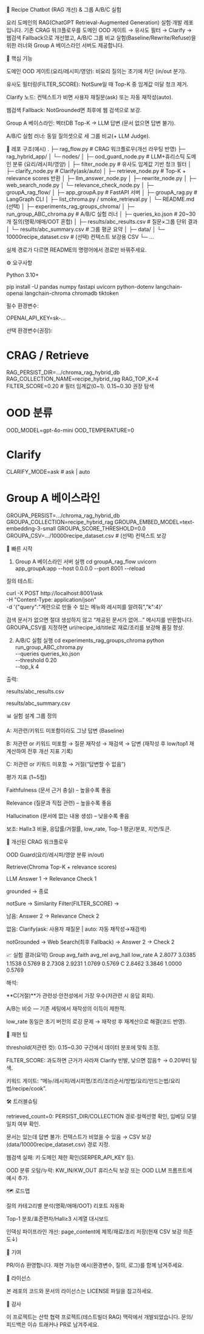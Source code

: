 🍳 Recipe Chatbot (RAG 개선) & 그룹 A/B/C 실험

요리 도메인의 RAG(ChatGPT Retrieval-Augmented Generation) 실험·개발 레포입니다.
기존 CRAG 워크플로우를 도메인 OOD 게이트 → 유사도 필터 → Clarify → 웹검색 Fallback으로 개선했고,
A/B/C 그룹 비교 실험(Baseline/Rewrite/Refuse)을 위한 러너와 Group A 베이스라인 서버도 제공합니다.

📌 핵심 기능

도메인 OOD 게이트(요리/레시피/영양): 비요리 질의는 초기에 차단 (in/out 분기).

유사도 필터링(FILTER_SCORE): NotSure일 때 Top-K 중 임계값 미달 청크 제거.

Clarify 노드: 컨텍스트가 비면 사용자 재질문(ask) 또는 자동 재작성(auto).

웹검색 Fallback: NotGrounded면 최후에 웹 검색으로 보강.

Group A 베이스라인: 벡터DB Top-K → LLM 답변 (문서 없으면 답변 불가).

A/B/C 실험 러너: 동일 질의셋으로 세 그룹 비교(+ LLM Judge).

🧱 레포 구조(예시)
.
├─ rag_flow.py                         # CRAG 워크플로우(개선 라우팅 반영)
├─ rag_hybrid_app/
│  └─ nodes/
│     ├─ ood_guard_node.py            # LLM+휴리스틱 도메인 분류 (요리/레시피/영양)
│     ├─ filter_node.py               # 유사도 임계값 기반 청크 필터
│     ├─ clarify_node.py              # Clarify(ask/auto)
│     ├─ retrieve_node.py             # Top-K + relevance scores 반환
│     ├─ llm_answer_node.py
│     ├─ rewrite_node.py
│     ├─ web_search_node.py
│     └─ relevance_check_node.py
│
├─ groupA_rag_flow/
│  ├─ app_groupA.py                   # FastAPI 서버
│  ├─ groupA_rag.py                   # LangGraph CLI
│  ├─ list_chroma.py / smoke_retrieval.py
│  └─ README.md (선택)
│
├─ experiments_rag_groups_chroma/
│  ├─ run_group_ABC_chroma.py         # A/B/C 실험 러너
│  ├─ queries_ko.json                 # 20~30개 질의(명확/애매/OOT 혼합)
│  ├─ results/abc_results.csv         # 질문×그룹 단위 결과
│  └─ results/abc_summary.csv         # 그룹 평균 요약
│
├─ data/
│  └─ 10000recipe_dataset.csv         # (선택) 컨텍스트 보강용 CSV
└─ ...


실제 경로가 다르면 README의 명령어에서 경로만 바꿔주세요.

⚙️ 요구사항

Python 3.10+

pip install -U pandas numpy fastapi uvicorn python-dotenv langchain-openai langchain-chroma chromadb tiktoken

필수 환경변수:

OPENAI_API_KEY=sk-...


선택 환경변수(권장):

# CRAG / Retrieve
RAG_PERSIST_DIR=.../chroma_rag_hybrid_db
RAG_COLLECTION_NAME=recipe_hybrid_rag
RAG_TOP_K=4
FILTER_SCORE=0.20          # 필터 임계값(0~1). 0.15~0.30 권장 탐색

# OOD 분류
OOD_MODEL=gpt-4o-mini
OOD_TEMPERATURE=0

# Clarify
CLARIFY_MODE=ask           # ask | auto

# Group A 베이스라인
GROUPA_PERSIST=.../chroma_rag_hybrid_db
GROUPA_COLLECTION=recipe_hybrid_rag
GROUPA_EMBED_MODEL=text-embedding-3-small
GROUPA_SCORE_THRESHOLD=0.0
GROUPA_CSV=.../10000recipe_dataset.csv   # (선택) 컨텍스트 보강

🚀 빠른 시작
1) Group A 베이스라인 서버 실행
cd groupA_rag_flow
uvicorn app_groupA:app --host 0.0.0.0 --port 8001 --reload


질의 테스트:

curl -X POST http://localhost:8001/ask \
  -H "Content-Type: application/json" \
  -d '{"query":"계란으로 만들 수 있는 메뉴와 레시피를 알려줘","k":4}'


검색 문서가 없으면 절대 생성하지 않고 “제공된 문서가 없어…” 메시지를 반환합니다.
GROUPA_CSV를 지정하면 url/recipe_id/title로 재료/조리를 보강해 품질 향상.

2) A/B/C 실험 실행
cd experiments_rag_groups_chroma
python run_group_ABC_chroma.py \
  --queries queries_ko.json \
  --threshold 0.20 \
  --top_k 4


출력:

results/abc_results.csv

results/abc_summary.csv

📊 실험 설계
그룹 정의

A: 저관련/키워드 미포함이라도 그냥 답변 (Baseline)

B: 저관련 or 키워드 미포함 → 질문 재작성 → 재검색 → 답변
(재작성 후 low/top1 재계산하여 전후 개선 지표 기록)

C: 저관련 or 키워드 미포함 → 거절(“답변할 수 없음”)

평가 지표 (1~5점)

Faithfulness (문서 근거 충실) – 높을수록 좋음

Relevance (질문과 직접 관련) – 높을수록 좋음

Hallucination (문서에 없는 내용 생성) – 낮을수록 좋음

보조: Hall≥3 비율, 응답률/거절률, low_rate, Top-1 평균/분포, 지연/토큰.

🧠 개선된 CRAG 워크플로우

OOD Guard(요리/레시피/영양 분류 in/out)

Retrieve(Chroma Top-K + relevance scores)

LLM Answer 1 → Relevance Check 1

grounded → 종료

notSure → Similarity Filter(FILTER_SCORE) →

남음: Answer 2 → Relevance Check 2

없음: Clarify(ask: 사용자 재질문 | auto: 자동 재작성→재검색)

notGrounded → Web Search(최후 Fallback) → Answer 2 → Check 2

📈 실험 결과(요약)
Group	avg_faith	avg_rel	avg_hall	low_rate
A	2.8077	3.0385	1.1538	0.5769
B	2.7308	2.9231	1.0769	0.5769
C	2.8462	3.3846	1.0000	0.5769

해석:

**C(거절)**가 관련성·안전성에서 가장 우수(저관련 시 응답 회피).

A/B는 비슷 — 기존 세팅에서 재작성의 이득이 제한적.

low_rate 동일은 초기 버전의 로깅 문제 → 재작성 후 재계산으로 해결(코드 반영).

🧪 재현 팁

threshold(저관련 컷): 0.15~0.30 구간에서 데이터 분포에 맞춰 조정.

FILTER_SCORE: 과도하면 근거가 사라져 Clarify 빈발, 낮으면 잡음↑ → 0.20부터 탐색.

키워드 게이트: “메뉴/레시피/레시피명/조리/조리순서/방법/요리/만드는법/요리법/recipe/cook”.

🛠️ 트러블슈팅

retrieved_count=0: PERSIST_DIR/COLLECTION 경로·컬렉션명 확인, 임베딩 모델 일치 여부 확인.

문서는 있는데 답변 불가: 컨텍스트가 비었을 수 있음 → CSV 보강(data/10000recipe_dataset.csv) 경로 지정.

웹검색 실패: 키·도메인 제한 확인(SERPER_API_KEY 등).

OOD 분류 오탐/누락: KW_IN/KW_OUT 휴리스틱 보강 또는 OOD LLM 프롬프트에 예시 추가.

🗺️ 로드맵

질의 카테고리별 분석(명확/애매/OOT) 리포트 자동화

Top-1 분포/표준편차/Hall≥3 시계열 대시보드

인덱싱 파이프라인 개선: page_content에 제목/재료/조리 저장(현재 CSV 보강 의존도↓)

🤝 기여

PR/이슈 환영합니다. 재현 가능한 예시(환경변수, 질의, 로그)를 함께 남겨주세요.

🧾 라이선스

본 레포의 코드와 문서의 라이선스는 LICENSE 파일을 참고하세요.

🙏 감사

이 프로젝트는 산학 협력 프로젝트(테스트빌더 RAG) 맥락에서 개발되었습니다.
문의/피드백은 이슈 트래커나 PR로 남겨주세요.
